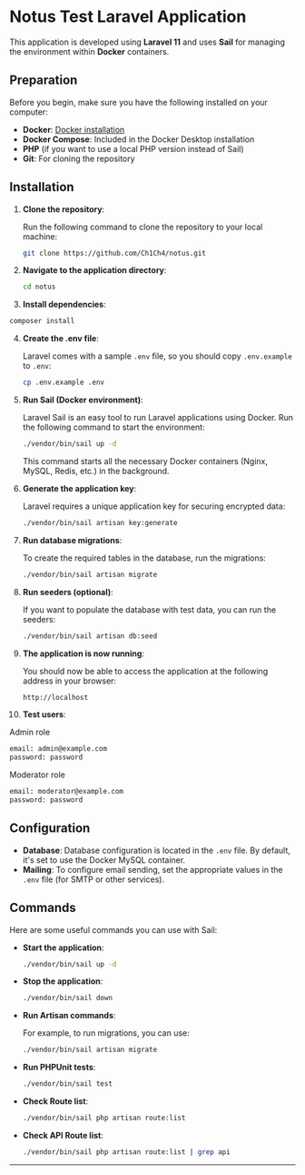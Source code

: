 # Notus Test Laravel Application

This application is developed using **Laravel 11** and uses **Sail** for managing the environment within **Docker** containers.

## Preparation

Before you begin, make sure you have the following installed on your computer:

- **Docker**: [Docker installation](https://www.docker.com/get-started)
- **Docker Compose**: Included in the Docker Desktop installation
- **PHP** (if you want to use a local PHP version instead of Sail)
- **Git**: For cloning the repository

## Installation

1. **Clone the repository**:

   Run the following command to clone the repository to your local machine:

   ```bash
   git clone https://github.com/Ch1Ch4/notus.git
   ```

2. **Navigate to the application directory**:

   ```bash
   cd notus
   ```

3.  **Install dependencies**:

   ```bash
   composer install
   ```

4. **Create the .env file**:

   Laravel comes with a sample `.env` file, so you should copy `.env.example` to `.env`:

   ```bash
   cp .env.example .env
   ```
   
5. **Run Sail (Docker environment)**:

   Laravel Sail is an easy tool to run Laravel applications using Docker. Run the following command to start the environment:

   ```bash
   ./vendor/bin/sail up -d
   ```

   This command starts all the necessary Docker containers (Nginx, MySQL, Redis, etc.) in the background.

6. **Generate the application key**:

   Laravel requires a unique application key for securing encrypted data:

   ```bash
   ./vendor/bin/sail artisan key:generate
   ```

7. **Run database migrations**:

   To create the required tables in the database, run the migrations:

   ```bash
   ./vendor/bin/sail artisan migrate
   ```

8. **Run seeders (optional)**:

   If you want to populate the database with test data, you can run the seeders:

   ```bash
   ./vendor/bin/sail artisan db:seed
   ```

9. **The application is now running**:

   You should now be able to access the application at the following address in your browser:

   ```bash
   http://localhost
   ```
10. **Test users**:

   Admin role
   ```bash
   email: admin@example.com
   password: password
   ```

   Moderator role
   ```bash
   email: moderator@example.com
   password: password
   ```

## Configuration

- **Database**: Database configuration is located in the `.env` file. By default, it's set to use the Docker MySQL container.
- **Mailing**: To configure email sending, set the appropriate values in the `.env` file (for SMTP or other services).

## Commands

Here are some useful commands you can use with Sail:

- **Start the application**:

  ```bash
  ./vendor/bin/sail up -d
  ```

- **Stop the application**:

  ```bash
  ./vendor/bin/sail down
  ```

- **Run Artisan commands**:

  For example, to run migrations, you can use:

  ```bash
  ./vendor/bin/sail artisan migrate
  ```

- **Run PHPUnit tests**:

  ```bash
  ./vendor/bin/sail test
  ```
- **Check Route list**:

  ```bash
  ./vendor/bin/sail php artisan route:list
  ```

- **Check API Route list**:

  ```bash
  ./vendor/bin/sail php artisan route:list | grep api
  ```

---
